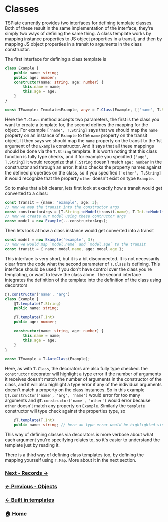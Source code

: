 
# Classes

TSPlate currently provides two interfaces for defining template classes. Both of these result in the same implementation of the interface, they're simply two ways of defining the same thing. A class template works by mapping instance properties to JS object properties in a transit, and then by mapping JS object properties in a transit to arguments in the class constructor.

The first interface for defining a class template is 

```ts
class Example {
    public name: string;
    public age: number;
    constructor(name: string, age: number) {
        this.name = name;
        this.age = age;
    }
}

const TExample: Template<Example, any> = T.Class(Example, [['name', T.String], ['age', T.Int]]);
```

Here the `T.Class` method accepts two parameters, the first is the class you want to create a template for, the second defines the mapping for the object. For example `['name', T.String]` says that we should map the `name` property on an instance of `Example` to the `name` property on the transit object. It then says we should map the `name` property on the transit to the 1st argument of the `Example` constructor. And it says that all these mappings should be done via the `T.String` template. It is worth noting that this class function is fully type checks, and if for example you specified `['age', T.String]` it would recognize that `T.String` doesn't match `age: number` in the constructor and through an error. It also checks the property names against the defined properties on the class, so if you specified `['other', T.String]` it would recognize that the property `other` doesn't exist on type `Example`.

So to make that a bit clearer, lets first look at exactly how a transit would get converted to a class:

```ts
const transit = {name: 'example', age: 3};
// now we map the transit into the constructor args
const constructorArgs = [T.String.toModel(transit.name), T.Int.toModel(transit.age)];
// now we create our model using these contructor args
const model = new Example(...constructorArgs);
```

Then lets look at how a class instance would get converted into a transit

```ts
const model = new Example('example', 3);
// now we would map `model.name` and `model.age` to the transit
const transit = { name: model.name, age: model.age };
```

This interface is very short, but it is a bit disconnected. It is not necessarily clear from the code what the second parameter of `T.Class` is defining. This interface should be used if you don't have control over the class you're templating, or want to leave the class alone. The second interface integrates the definition of the template into the definition of the class using decorators

```ts
@T.constructor('name', 'arg')
class Example {
    @T.template(T.String)
    public name: string;

    @T.template(T.Int)
    public age: number;

    constructor(name: string, age: number) {
        this.name = name;
        this.age = age;
    }
}

const TExample = T.AutoClass(Example);
```

Here, as with `T.Class`, the decorators are also fully type checked. the `constructor` decorator will highlight a type error if the number of arguments it receives doesn't match the number of arguments in the constructor of the class, and it will also highlight a type error if any of the individual arguments doesn't match a property on the class instances. So in this example `@T.constructor('name', 'arg', 'name')` would error for too many arguments and `@T.constructor('name', 'other')` would error because `other` doesn't match any property on `Example`. Similarly the `template` constructor will type check against the properties type, so

```ts
    @T.template(T.Int)
    public name: string; // here an type error would be highlighted since template Template<number, number> doesn't match type string
```

This way of defining classes via decorators is more verbose about what each argument you're specifying relates to, so it's easier to understand the template just by reading it. 

There is a third way of defining class templates too, by defining the mapping yourself using `T.Map`. More about it in the next section.

### [Next - Records →](./records.md)
### [← Previous - Objects](../objects.md)
### [← Built in templates](../built-in-templates.md)
### [🏠 Home](../introduction.md)